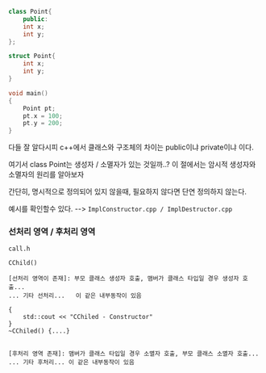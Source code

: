 ```c++
class Point{
    public:
    int x;
    int y;
};

struct Point{
    int x;
    int y;
}

void main()
{
    Point pt;
    pt.x = 100;
    pt.y = 200;
}
```

다들 잘 알다시피 c++에서 클래스와 구조체의 차이는 public이냐 private이냐 이다.

여기서 class Point는 생성자 / 소멸자가 있는 것일까..?
이 절에서는 암시적 생성자와 소멸자의 원리를 알아보자

간단히, 명시적으로 정의되어 있지 않을때, 필요하지 않다면 단연 정의하지 않는다.

예시를 확인할수 있다. --> `ImplConstructor.cpp / ImplDestructor.cpp` 

### 선처리 영역 / 후처리 영역
`call.h`
```
CChild()

[선처리 영역이 존재]: 부모 클래스 생성자 호출, 맴버가 클래스 타입일 경우 생성자 호출...
... 기타 선처리...   이 같은 내부동작이 있음

{
    std::cout << "CChiled - Constructor"
}
~CChiled() {....}


[후처리 영역 존재]: 맴버가 클래스 타입일 경우 소멸자 호출, 부모 클래스 소멸자 호출...
... 기타 후처리... 이 같은 내부동작이 있음

```